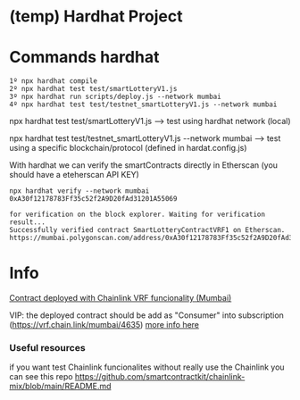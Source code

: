 # (temp) Hardhat Project


# Commands hardhat
```shell
1º npx hardhat compile 
2º npx hardhat test test/smartLotteryV1.js   
3º npx hardhat run scripts/deploy.js --network mumbai
4º npx hardhat test test/testnet_smartLotteryV1.js --network mumbai
```

npx hardhat test test/smartLotteryV1.js  --> test using hardhat network (local)

npx hardhat test test/testnet_smartLotteryV1.js --network mumbai --> test using a specific blockchain/protocol (defined in hardat.config.js)

With hardhat we can verify the smartContracts directly in Etherscan (you should have a eteherscan API KEY)

```shell
npx hardhat verify --network mumbai 0xA30f12178783Ff35c52f2A9D20fAd31201A55069

for verification on the block explorer. Waiting for verification result...
Successfully verified contract SmartLotteryContractVRF1 on Etherscan.
https://mumbai.polygonscan.com/address/0xA30f12178783Ff35c52f2A9D20fAd31201A55069#code
```

# Info
[Contract deployed with Chainlink VRF funcionality (Mumbai)](https://mumbai.polygonscan.com/address/0xA30f12178783Ff35c52f2A9D20fAd31201A55069)

VIP: the deployed contract should be add as "Consumer" into subscription (https://vrf.chain.link/mumbai/4635) [more info here](https://docs.chain.link/vrf/v2/subscription/examples/get-a-random-number#create-and-fund-a-subscription)


### Useful resources
if you want test Chainlink funcionalites without really use the Chainlink you can see this repo 
https://github.com/smartcontractkit/chainlink-mix/blob/main/README.md